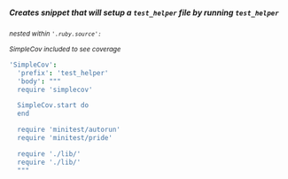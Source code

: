 ##### Creates snippet that will setup a `test_helper` file by running `test_helper`
<em><sub>nested within ```'.ruby.source':```</sub></em>

<em><sub>SimpleCov included to see coverage</sub></em>

```coffeescript
'SimpleCov':
  'prefix': 'test_helper'
  'body': """
  require 'simplecov'

  SimpleCov.start do
  end

  require 'minitest/autorun'
  require 'minitest/pride'

  require './lib/'
  require './lib/'
  """
```
